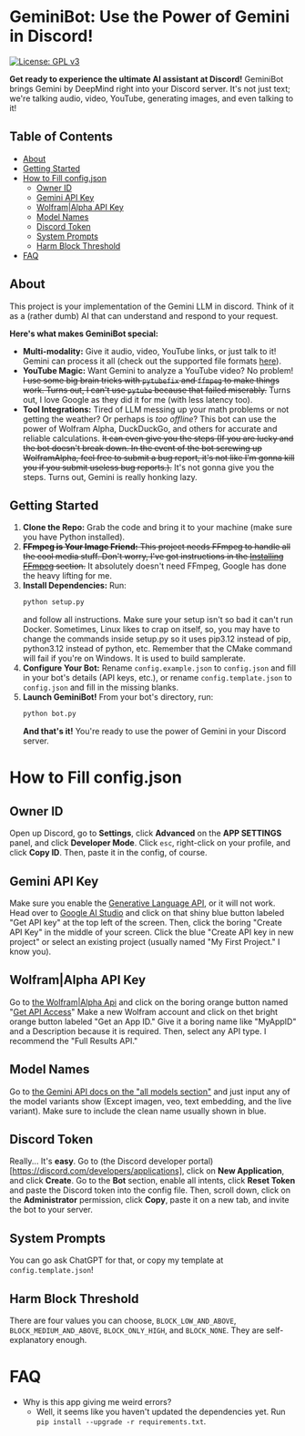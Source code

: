 # GeminiBot: Use the Power of Gemini in Discord! 

[![License: GPL v3](https://img.shields.io/badge/License-GPLv3-blue.svg)](https://www.gnu.org/licenses/gpl-3.0) 

**Get ready to experience the ultimate AI assistant at Discord!** GeminiBot brings Gemini by DeepMind right into your Discord server.  It's not just text; we're talking audio, video, YouTube, generating images, and even talking to it!  

## Table of Contents

- [About](#about)
- [Getting Started](#getting-started)
- [How to Fill config.json](#how-to-fill-configjson)
    - [Owner ID](#owner-id)
    - [Gemini API Key](#gemini-api-key)
    - [Wolfram|Alpha API Key](#wolframalpha-api-key)
    - [Model Names](#model-names)
    - [Discord Token](#discord-token)
    - [System Prompts](#system-prompts)
    - [Harm Block Threshold](#harm-block-threshold)
- [FAQ](#faq)

## About

This project is your implementation of the Gemini LLM in discord. Think of it as a (rather dumb) AI that can understand and respond to your request.  

**Here's what makes GeminiBot special:**

* **Multi-modality:**  Give it audio, video, YouTube links, or just talk to it! Gemini can process it all (check out the supported file formats [here](https://ai.google.dev/gemini-api/docs/prompting_with_media?lang=python#supported_file_formats)). 
* **YouTube Magic:** Want Gemini to analyze a YouTube video? No problem! ~~I use some big brain tricks with `pytubefix` and `ffmpeg` to make things work. Turns out, I can't use `pytube` because that failed miserably.~~ Turns out, I love Google as they did it for me (with less latency too).
* **Tool Integrations:** Tired of LLM messing up your math problems or not getting the weather? Or perhaps is *too offline*? This bot can use the power of Wolfram Alpha, DuckDuckGo, and others for accurate and reliable calculations. ~~It can even give you the steps (If you are lucky and the bot doesn't break down. In the event of the bot screwing up WolframAlpha, feel free to submit a bug report, it's not like I'm gonna kill you if you submit useless bug reports.).~~ It's not gonna give you the steps. Turns out, Gemini is really honking lazy.

## Getting Started

1. **Clone the Repo:**  Grab the code and bring it to your machine (make sure you have Python installed). 
2. ~~**FFmpeg is Your Image Friend:** This project needs FFmpeg to handle all the cool media stuff. Don't worry, I've got instructions in the [Installing FFmpeg](#installing-ffmpeg) section.~~  It absolutely doesn't need FFmpeg, Google has done the heavy lifting for me.
3. **Install Dependencies:**  Run:
   ```bash
   python setup.py
   ```
   and follow all instructions. Make sure your setup isn't so bad it can't run Docker.
   Sometimes, Linux likes to crap on itself, so, you may have to change the commands inside setup.py so it uses pip3.12 instead of pip, python3.12 instead of python, etc.
   Remember that the CMake command will fail if you're on Windows. It is used to build samplerate.
4. **Configure Your Bot:** Rename `config.example.json` to `config.json` and fill in your bot's details (API keys, etc.), or rename `config.template.json` to `config.json` and fill in the missing blanks.
5. **Launch GeminiBot!**  From your bot's directory, run:
   ```bash
   python bot.py
   ```
   **And that's it!** You're ready to use the power of Gemini in your Discord server.

# How to Fill config.json
## Owner ID
Open up Discord, go to **Settings**, click **Advanced** on the **APP SETTINGS** panel, and click **Developer Mode**. Click `esc`, right-click on your profile, and click **Copy ID**. Then, paste it in the config, of course. 

## Gemini API Key
Make sure you enable the [Generative Language API](https://console.cloud.google.com/apis/api/generativelanguage.googleapis.com), or it will not work. Head over to [Google AI Studio](https://aistudio.google.com/app/prompts/new_chat) and click on that shiny blue button labeled "Get API key" at the top left of the screen. Then, click the boring "Create API Key" in the middle of your screen. Click the blue "Create API key in new project" or select an existing project (usually named "My First Project." I know you).

## Wolfram|Alpha API Key
Go to [the Wolfram|Alpha Api](https://products.wolframalpha.com/api/) and click on the boring orange button named "[Get API Access](https://developer.wolframalpha.com/)" Make a new Wolfram account and click on thet bright orange button labeled "Get an App ID." Give it a boring name like "MyAppID" and a Description because it is required. Then, select any API type. I recommend the "Full Results API." 

## Model Names
Go to [the Gemini API docs on the "all models section"](https://ai.google.dev/gemini-api/docs/models) and just input any of the model variants show (Except imagen, veo, text embedding, and the live variant). Make sure to include the clean name usually shown in blue.

## Discord Token
Really... It's **easy**. Go to (the Discord developer portal)[https://discord.com/developers/applications], click on **New Application**, and click **Create**.
Go to the **Bot** section, enable all intents, click **Reset Token** and paste the Discord token into the config file. 
Then, scroll down, click on the **Administrator** permission, click **Copy**, paste it on a new tab, and invite the bot to your server.

## System Prompts
You can go ask ChatGPT for that, or copy my template at `config.template.json`!

## Harm Block Threshold
There are four values you can choose, `BLOCK_LOW_AND_ABOVE`, `BLOCK_MEDIUM_AND_ABOVE`, `BLOCK_ONLY_HIGH`, and `BLOCK_NONE`. They are self-explanatory enough.

# FAQ
* Why is this app giving me weird errors?
  * Well, it seems like you haven't updated the dependencies yet. Run `pip install --upgrade -r requirements.txt`. 